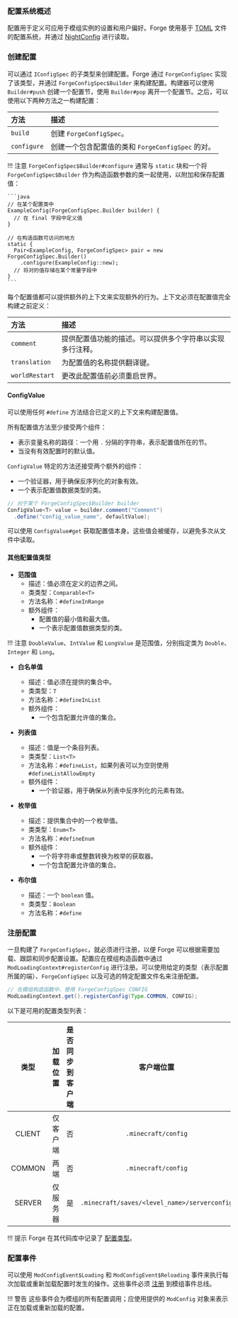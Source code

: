 ### 配置系统概述
配置用于定义可应用于模组实例的设置和用户偏好。Forge 使用基于 [TOML][toml] 文件的配置系统，并通过 [NightConfig][nightconfig] 进行读取。

### 创建配置
可以通过 `IConfigSpec` 的子类型来创建配置。Forge 通过 `ForgeConfigSpec` 实现了该类型，并通过 `ForgeConfigSpec$Builder` 来构建配置。构建器可以使用 `Builder#push` 创建一个配置节，使用 `Builder#pop` 离开一个配置节。之后，可以使用以下两种方法之一构建配置：

| 方法 | 描述 |
| :--- | :--- |
| `build` | 创建 `ForgeConfigSpec`。 |
| `configure` | 创建一个包含配置值的类和 `ForgeConfigSpec` 的对。 |

!!! 注意
    `ForgeConfigSpec$Builder#configure` 通常与 `static` 块和一个将 `ForgeConfigSpec$Builder` 作为构造函数参数的类一起使用，以附加和保存配置值：

    ```java
    // 在某个配置类中
    ExampleConfig(ForgeConfigSpec.Builder builder) {
      // 在 final 字段中定义值
    }

    // 在构造函数可访问的地方
    static {
      Pair<ExampleConfig, ForgeConfigSpec> pair = new ForgeConfigSpec.Builder()
        .configure(ExampleConfig::new);
      // 将对的值存储在某个常量字段中
    }
    ```

每个配置值都可以提供额外的上下文来实现额外的行为。上下文必须在配置值完全构建之前定义：

| 方法 | 描述 |
| :--- | :--- |
| `comment` | 提供配置值功能的描述。可以提供多个字符串以实现多行注释。 |
| `translation` | 为配置值的名称提供翻译键。 |
| `worldRestart` | 更改此配置值前必须重启世界。 |

#### ConfigValue
可以使用任何 `#define` 方法结合已定义的上下文来构建配置值。

所有配置值方法至少接受两个组件：
- 表示变量名称的路径：一个用 `.` 分隔的字符串，表示配置值所在的节。
- 当没有有效配置时的默认值。

`ConfigValue` 特定的方法还接受两个额外的组件：
- 一个验证器，用于确保反序列化的对象有效。
- 一个表示配置值数据类型的类。

```java
// 对于某个 ForgeConfigSpec$Builder builder
ConfigValue<T> value = builder.comment("Comment")
  .define("config_value_name", defaultValue);
```

可以使用 `ConfigValue#get` 获取配置值本身。这些值会被缓存，以避免多次从文件中读取。

#### 其他配置值类型
- **范围值**
    - 描述：值必须在定义的边界之间。
    - 类类型：`Comparable<T>`
    - 方法名称：`#defineInRange`
    - 额外组件：
        - 配置值的最小值和最大值。
        - 一个表示配置值数据类型的类。

!!! 注意
    `DoubleValue`、`IntValue` 和 `LongValue` 是范围值，分别指定类为 `Double`、`Integer` 和 `Long`。

- **白名单值**
    - 描述：值必须在提供的集合中。
    - 类类型：`T`
    - 方法名称：`#defineInList`
    - 额外组件：
        - 一个包含配置允许值的集合。

- **列表值**
    - 描述：值是一个条目列表。
    - 类类型：`List<T>`
    - 方法名称：`#defineList`，如果列表可以为空则使用 `#defineListAllowEmpty`
    - 额外组件：
        - 一个验证器，用于确保从列表中反序列化的元素有效。

- **枚举值**
    - 描述：提供集合中的一个枚举值。
    - 类类型：`Enum<T>`
    - 方法名称：`#defineEnum`
    - 额外组件：
        - 一个将字符串或整数转换为枚举的获取器。
        - 一个包含配置允许值的集合。

- **布尔值**
    - 描述：一个 `boolean` 值。
    - 类类型：`Boolean`
    - 方法名称：`#define`

### 注册配置
一旦构建了 `ForgeConfigSpec`，就必须进行注册，以便 Forge 可以根据需要加载、跟踪和同步配置设置。配置应在模组构造函数中通过 `ModLoadingContext#registerConfig` 进行注册。可以使用给定的类型（表示配置所属的端）、`ForgeConfigSpec` 以及可选的特定配置文件名来注册配置。

```java
// 在模组构造函数中，使用 ForgeConfigSpec CONFIG
ModLoadingContext.get().registerConfig(Type.COMMON, CONFIG);
```

以下是可用的配置类型列表：

| 类型 | 加载位置 | 是否同步到客户端 | 客户端位置 | 服务器位置 | 默认文件后缀 |
| :---: | :---: | :---: | :---: | :---: | :--- |
| CLIENT | 仅客户端 | 否 | `.minecraft/config` | N/A | `-client` |
| COMMON | 两端 | 否 | `.minecraft/config` | `<server_folder>/config` | `-common` |
| SERVER | 仅服务器 | 是 | `.minecraft/saves/<level_name>/serverconfig` | `<server_folder>/world/serverconfig` | `-server` |

!!! 提示
    Forge 在其代码库中记录了 [配置类型][type]。

### 配置事件
可以使用 `ModConfigEvent$Loading` 和 `ModConfigEvent$Reloading` 事件来执行每次加载或重新加载配置时发生的操作。这些事件必须 [注册][events] 到模组事件总线。

!!! 警告
    这些事件会为模组的所有配置调用；应使用提供的 `ModConfig` 对象来表示正在加载或重新加载的配置。

[toml]: https://toml.io/
[nightconfig]: https://github.com/TheElectronWill/night-config
[type]: https://github.com/MinecraftForge/MinecraftForge/blob/c3e0b071a268b02537f9d79ef8e7cd9b100db416/fmlcore/src/main/java/net/minecraftforge/fml/config/ModConfig.java#L108-L136
[events]: ../concepts/events.md#creating-an-event-handler
